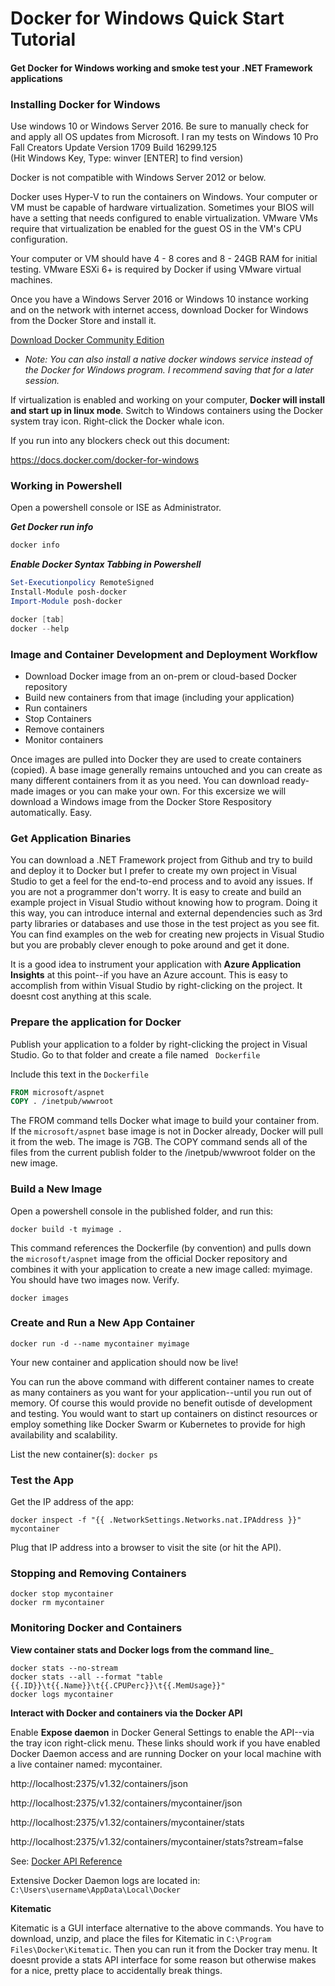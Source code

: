 # Docker for Windows Quick Start Tutorial

#### Get Docker for Windows working and smoke test your .NET Framework applications


### Installing Docker for Windows
Use windows 10 or Windows Server 2016.  Be sure to manually check for and apply all OS updates from Microsoft.  I ran my tests on Windows 10 Pro Fall Creators Update Version 1709 Build 16299.125  
(Hit Windows Key, Type: winver [ENTER] to find version)

Docker is not compatible with Windows Server 2012 or below.

Docker uses Hyper-V to run the containers on Windows.  Your computer or VM must be capable of hardware virtualization.  Sometimes your BIOS will have a setting that needs configured to enable virtualization.  VMware VMs require that virtualization be enabled for the guest OS in the VM's CPU configuration.  

Your computer or VM should have 4 - 8 cores and 8 - 24GB RAM for initial testing.  VMware ESXi 6+ is required by Docker if using VMware virtual machines.

Once you have a Windows Server 2016 or Windows 10 instance working and on the network with internet access, download Docker for Windows from the Docker Store and install it.  

[Download Docker Community Edition](https://www.docker.com/community-edition)

* _Note: You can also install a native docker windows service instead of the Docker for Windows program.  I recommend saving that for a later session._

If virtualization is enabled and working on your computer, **Docker will install and start up in linux mode**.  Switch to Windows containers using the Docker system tray icon.  Right-click the Docker whale icon.

If you run into any blockers check out this document: 

https://docs.docker.com/docker-for-windows


### Working in Powershell

Open a powershell console or ISE as Administrator.


___Get Docker run info___
```powershell
docker info
```

___Enable Docker Syntax Tabbing in Powershell___
```powershell
Set-Executionpolicy RemoteSigned
Install-Module posh-docker
Import-Module posh-docker
```

```powershell
docker [tab]
docker --help
```

### Image and Container Development and Deployment Workflow
* Download Docker image from an on-prem or cloud-based Docker repository 
* Build new containers from that image (including your application)
* Run containers
* Stop Containers
* Remove containers
* Monitor containers

Once images are pulled into Docker they are used to create containers (copied). A base image generally remains untouched and you can create as many different containers from it as you need. You can download ready-made images or you can make your own. For this excersize we will download a Windows image from the Docker Store Respository automatically.  Easy.

### Get Application Binaries
You can download a .NET Framework project from Github and try to build and deploy it to Docker but I prefer to create my own project in Visual Studio to get a feel for the end-to-end process and to avoid any issues.  If you are not a programmer don't worry.  It is easy to create and build an example project in Visual Studio without knowing how to program.  Doing it this way, you can introduce internal and external dependencies such as 3rd party libraries or databases and use those in the test project as you see fit.  You can find examples on the web for creating new projects in Visual Studio but you are probably clever enough to poke around and get it done.  

It is a good idea to instrument your application with **Azure Application Insights** at this point--if you have an Azure account.  This is easy to accomplish from within Visual Studio by right-clicking on the project.  It doesnt cost anything at this scale.  

### Prepare the application for Docker
Publish your application to a folder by right-clicking the project in Visual Studio.  Go to that folder and create a file named ``` Dockerfile```

Include this text in the ```Dockerfile```

```dockerfile
FROM microsoft/aspnet
COPY . /inetpub/wwwroot
```
The FROM command tells Docker what image to build your container from.  If the ```microsoft/aspnet``` base image is not in Docker already, Docker will pull it from the web.  The image is 7GB.  The COPY command sends all of the files from the current publish folder to the /inetpub/wwwroot folder on the new image. 

### Build a New Image
Open a powershell console in the published folder, and run this:

```
docker build -t myimage .
```

This command references the Dockerfile (by convention) and pulls down the ```microsoft/aspnet``` image from the official Docker repository and combines it with your application to create a new image called: myimage.  You should have two images now. Verify.

```
docker images
```
### Create and Run a New App Container
```
docker run -d --name mycontainer myimage
```

Your new container and application should now be live!

You can run the above command with different container names to create as many containers as you want for your application--until you run out of memory.  Of course this would provide no benefit outisde of development and testing.  You would want to start up containers on distinct resources or employ something like Docker Swarm or Kubernetes to provide for high availability and scalability. 

List the new container(s): ```docker ps```

### Test the App

Get the IP address of the app:

```
docker inspect -f "{{ .NetworkSettings.Networks.nat.IPAddress }}" mycontainer
```

Plug that IP address into a browser to visit the site (or hit the API).

### Stopping and Removing Containers
```
docker stop mycontainer
docker rm mycontainer
```

###  Monitoring Docker and Containers

__View container stats and Docker logs from the command line___
```
docker stats --no-stream
docker stats --all --format "table {{.ID}}\t{{.Name}}\t{{.CPUPerc}}\t{{.MemUsage}}"
docker logs mycontainer
```

__Interact with Docker and containers via the Docker API__

Enable **Expose daemon** in Docker General Settings to enable the API--via the tray icon right-click menu.  These links should work if you have enabled Docker Daemon access and are running Docker on your local machine with a live container named: mycontainer.

http://localhost:2375/v1.32/containers/json

http://localhost:2375/v1.32/containers/mycontainer/json

http://localhost:2375/v1.32/containers/mycontainer/stats

http://localhost:2375/v1.32/containers/mycontainer/stats?stream=false

See: [Docker API Reference](https://docs.docker.com/engine/api/v1.32/)

Extensive Docker Daemon logs are located in:
```C:\Users\username\AppData\Local\Docker```

__Kitematic__

Kitematic is a GUI interface alternative to the above commands.  You have to download, unzip, and place the files for Kitematic in ```C:\Program Files\Docker\Kitematic```.  Then you can run it from the Docker tray menu.  It doesnt provide a stats API interface for some reason but otherwise makes for a nice, pretty place to accidentally break things. 